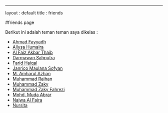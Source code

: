---
layout : default 
title : friends

#friends page

Berikut ini adalah teman teman saya dikelas :
- [Ahmad Fayyadh](https://ahmadfayyadh.github.io/)
- [Allysa Humaira](https://allysahumaira.github.io/)
- [Al Faiz Akbar Thaib](https://alfaizakbar.github.io/)
- [Darmawan Sahputra](https://darmawansahputra1.github.io/)
- [Farid Haiqal](https://fared08.github.io/)
- [Janrico Maulana Sofyan](https://janricomaulanas.github.io/)
- [M. Amharul Azhan](https://amharul.github.io/)
- [Muhammad Raihan](https://mraihanads.github.io/)
- [Muhammad Zaky](https://muhzakyyy.github.io/)
- [Muhammad Zaky Fahrezi](https://m-zakifahrezi.github.io/)
- [Mohd. Muda Abrar](https://mudaabrar.github.io/)
- [Najwa Al Fajra](https://najwaal-fajra.github.io/)
- [Nursita](https://nursitaaa.github.io/)


